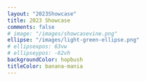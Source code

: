 ```yaml
---
layout: "2023Showcase"
title: 2023 Showcase
comments: false
# image: "/images/showcasevine.png"
ellipse: "/images/light-green-ellipse.png"
# ellipsexpos: 63vw
# ellipseypos: -62vh
backgroundColor: hopbush
titleColor: banana-mania
---
```



